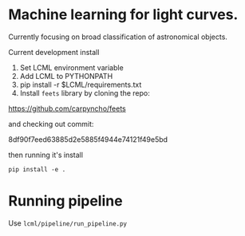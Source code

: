 # Machine learning for light curves. 

Currently focusing on broad classification of astronomical objects.

Current development install
1. Set LCML environment variable
2. Add LCML to PYTHONPATH
3. pip install -r $LCML/requirements.txt
4. Install `feets` library by cloning the repo:
 
https://github.com/carpyncho/feets
 
and checking out commit:
 
8df90f7eed63885d2e5885f4944e74121f49e5bd 

then running it's install

`pip install -e .`

# Running pipeline

Use `lcml/pipeline/run_pipeline.py`
